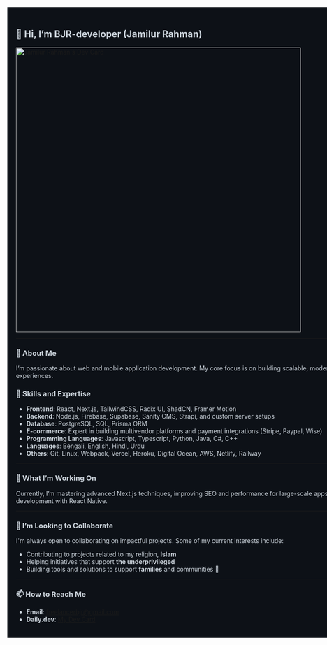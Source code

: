 <div style="background-color:#0d1117; color:#c9d1d9; padding:20px; width:100vw;">

<h2>👋 Hi, I’m <b>BJR-developer</b> (Jamilur Rahman)</h2>

<a href="https://app.daily.dev/jamilurahmanbjr"><img src="https://api.daily.dev/devcards/v2/d6EfKKLFT07LRHJpU4tL0.png?r=07m&type=wide" width="652" alt="Jamilur Rahman's Dev Card"/></a>

---

### 👀 About Me
I’m passionate about web and mobile application development. My core focus is on building scalable, modern apps that deliver exceptional user experiences. 

### 🚀 Skills and Expertise
- **Frontend**: React, Next.js, TailwindCSS, Radix UI, ShadCN, Framer Motion
- **Backend**: Node.js, Firebase, Supabase, Sanity CMS, Strapi, and custom server setups
- **Database**: PostgreSQL, SQL, Prisma ORM
- **E-commerce**: Expert in building multivendor platforms and payment integrations (Stripe, Paypal, Wise)
- **Programming Languages**: Javascript, Typescript, Python, Java, C#, C++
- **Languages**: Bengali, English, Hindi, Urdu
- **Others**: Git, Linux, Webpack, Vercel, Heroku, Digital Ocean, AWS, Netlify, Railway

---

### 🌱 What I’m Working On
Currently, I’m mastering advanced Next.js techniques, improving SEO and performance for large-scale apps, and diving deeper into mobile app development with React Native.

---

### 💞️ I’m Looking to Collaborate
I'm always open to collaborating on impactful projects. Some of my current interests include:
- Contributing to projects related to my religion, **Islam**
- Helping initiatives that support **the underprivileged**
- Building tools and solutions to support **families** and communities 🤗

---

### 📫 How to Reach Me
- **Email**: [freelancerbjr@gmail.com](mailto:freelancerbjr@gmail.com)
- **Daily.dev**: [My Dev Card](https://app.daily.dev/jamilurahmanbjr)

</div>
